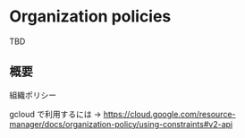 # Organization policies

TBD

## 概要

組織ポリシー

gcloud で利用するには -> https://cloud.google.com/resource-manager/docs/organization-policy/using-constraints#v2-api
